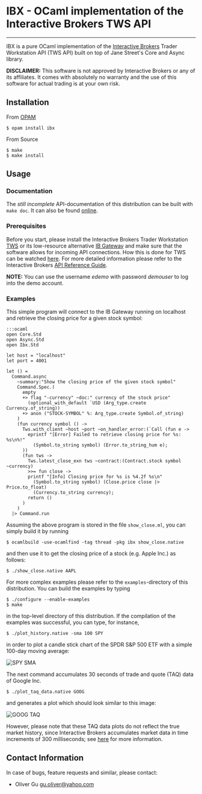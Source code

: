 IBX - OCaml implementation of the Interactive Brokers TWS API
==================================================================

---------------------------------------------------------------------------

IBX is a pure OCaml implementation of the
[Interactive Brokers](http://www.interactivebrokers.com/en/main.php)
Trader Workstation API (TWS API) built on top of Jane Street's Core
and Async library.

__DISCLAIMER:__ This software is not approved by Interactive Brokers or any
of its affiliates. It comes with absolutely no warranty and the use of
this software for actual trading is at your own risk.

Installation
------------

From [OPAM](http://opam.ocaml.org)

    $ opam install ibx

From Source

    $ make
    $ make install

Usage
-----

### Documentation

The _still incomplete_ API-documentation of this distribution can be built with `make doc`.
It can also be found [online](http://ogu.bitbucket.org/ibx/api/).

### Prerequisites

Before you start, please install the Interactive Brokers Trader Workstation
[TWS](http://www.interactivebrokers.com/en/p.php?f=tws) or its low-resource alternative
[IB Gateway](https://www.interactivebrokers.com/en/?f=%2Fen%2Fsoftware%2Fibapi.php)
and make sure that the software allows for incoming API connections. How this is
done for TWS can be watched [here](http://www.youtube.com/watch?v=53tmypRq5wI).
For more detailed information please refer to the Interactive Brokers
[API Reference Guide](http://www.interactivebrokers.com/en/software/api/api.htm).

__NOTE:__ You can use the username _edemo_ with password _demouser_
to log into the demo account.

### Examples

This simple program will connect to the IB Gateway running on localhost
and retrieve the closing price for a given stock symbol:

    :::ocaml
    open Core.Std
    open Async.Std
    open Ibx.Std

    let host = "localhost"
    let port = 4001

    let () =
      Command.async
        ~summary:"Show the closing price of the given stock symbol"
        Command.Spec.(
          empty
          +> flag "-currency" ~doc:" currency of the stock price"
            (optional_with_default `USD (Arg_type.create Currency.of_string))
          +> anon ("STOCK-SYMBOL" %: Arg_type.create Symbol.of_string)
        )
        (fun currency symbol () ->
          Tws.with_client ~host ~port ~on_handler_error:(`Call (fun e ->
            eprintf "[Error] Failed to retrieve closing price for %s: %s\n%!"
              (Symbol.to_string symbol) (Error.to_string_hum e);
          ))
          (fun tws ->
            Tws.latest_close_exn tws ~contract:(Contract.stock symbol ~currency)
            >>= fun close ->
            printf "[Info] Closing price for %s is %4.2f %s\n"
              (Symbol.to_string symbol) (Close.price close |> Price.to_float)
              (Currency.to_string currency);
            return ()
          )
        )
      |> Command.run


Assuming the above program is stored in the file `show_close.ml`,
you can simply build it by running

    $ ocamlbuild -use-ocamlfind -tag thread -pkg ibx show_close.native

and then use it to get the closing price of a stock (e.g. Apple Inc.)
as follows:

    $ ./show_close.native AAPL

For more complex examples please refer to the `examples`-directory of this
distribution. You can build the examples by typing

    $ ./configure --enable-examples
    $ make

in the top-level directory of this distribution. If the compilation of the
examples was successful, you can type, for instance,

    $ ./plot_history.native -sma 100 SPY

in order to plot a candle stick chart of the SPDR S&P 500 ETF with a simple
100-day moving average:

![SPY SMA](http://ogu.bitbucket.org/spy_sma.png)

The next command accumulates 30 seconds of trade and quote (TAQ) data of
Google Inc.

    $ ./plot_taq_data.native GOOG

and generates a plot which should look similar to this image:

![GOOG TAQ](http://ogu.bitbucket.org/goog_taq.png)

However, please note that these TAQ data plots do not reflect the true market
history, since Interactive Brokers accumulates market data in time increments
of 300 milliseconds; see
[here](http://support.marketdelta.com/entries/117533-interactive-brokers-ib-data-snapshot-data)
for more information.

Contact Information
-------------------

In case of bugs, feature requests and similar, please contact:

  * Oliver Gu <gu.oliver@yahoo.com>
